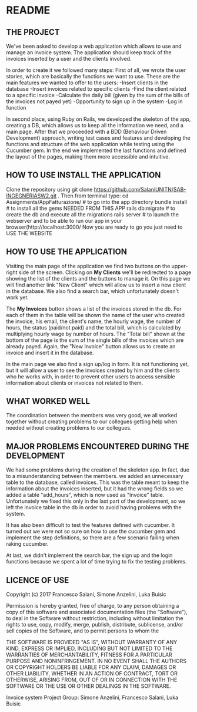 # README

## THE PROJECT 
We've been asked to develop a web application which allows to use and manage an invoice system. The application should keep track of the invoices inserted by a user and the clients involved. 

In order to create it we followed many steps:
First of all, we wrote the user stories, which are basically the functions we want to use. These are the main features we wanted to offer to the users:
  -Insert clients in the database
  -Insert invoices related to specific clients
  -Find the client related to a specific invoice
  -Calculate the daily bill (given by the sum of the bills of the invoices not payed yet)
  -Opportunity to sign up in the system
  -Log in function
 
In second place, using Ruby on Rails, we developed the skeleton of the app, creating a DB, which allows us to keep all the information we need, and a main page.
After that we proceeded with a BDD (Behaviour Driven Development) approach, writing test cases and features and developing the functions and structure of the web application while testing using the Cucumber gem.
In the end we implemented the last functions and defined the layout of the pages, making them more accessible and intuitive.
## HOW TO USE INSTALL THE APPLICATION

Clone the repository using git clone https://github.com/SalaniUNITN/SAB-INGEGNERIASW2.git .
Then from terminal type:
cd Assignments/AppFatturazione/ # to go into the app directory
bundle install # to install all the gems NEEDED FROM THIS APP
rails db:migrate # to create the db and execute all the migrations
rails server # to launch the webserver and to be able to run our app in your browser(http://localhost:3000/
Now you are ready to go you just need to USE THE WEBSITE

## HOW TO USE THE APPLICATION
Visiting the main page of the application we find two buttons on the upper-right side of the screen. Clicking on **My Clients** we'll be redirected to a page showing the list of the clients and the buttons to manage it. On this page we will find another link "New Client" which will allow us to insert a new client in the database. We also find a search bar, which unfortunately doesn't work yet.

The **My Invoices** button shows a list of the invoices stored in the db. For each of them in the table will be shown the name of the user who created the invoice, his email, the client's name, the hourly wage, the number of hours, the status (paid/not paid) and the total bill, which is calculated by multiplying hourly wage by number of hours. 
The "Total bill" shown at the bottom of the page is the sum of the single bills of the invoices which are already payed. 
Again, the "New Invoice" button allows us to create an invoice and insert it in the database.

In the main page we also find a sign up/log in form. It is not functioning yet, but it will allow a user to see the invoices created by him and the clients who he works with, in order to prevent other users to access sensible information about clients or invoices not related to them.



## WHAT WORKED WELL
The coordination between the members was very good, we all worked together without creating problems to our collegues getting help when needed without creating problems to our collegues.

## MAJOR PROBLEMS ENCOUNTERED DURING THE DEVELOPMENT
We had some problems during the creation of the skeleton app. In fact, due to a misunderstanding between the members. we added an unnecessary table to the database, called invoices. This was the table meant to keep the information about the invoices inserted, but it had the wrong fields so we added a table "add_hours", which is now used as "Invoice" table. Unfortunately we fixed this only in the last part of the development, so we left the invoice table in the db in order to avoid having problems with the system. 

It has also been difficult to test the features defined with cucumber. It turned out we were not so sure on how to use the cucumber gem and implement the step definitions, so there are a few scenario failing when raking cucumber.

At last, we didn't implement the search bar, the sign up and the login functions because we spent a lot of time trying to fix the testing problems.

## LICENCE OF USE
Copyright (c) 2017 Francesco Salani, Simone Anzelini, Luka Buisic

Permission is hereby granted, free of charge, to any person
obtaining a copy of this software and associated documentation
files (the "Software"), to deal in the Software without
restriction, including without limitation the rights to use,
copy, modify, merge, publish, distribute, sublicense, and/or sell
copies of the Software, and to permit persons to whom the

THE SOFTWARE IS PROVIDED "AS IS", WITHOUT WARRANTY OF ANY KIND,
EXPRESS OR IMPLIED, INCLUDING BUT NOT LIMITED TO THE WARRANTIES
OF MERCHANTABILITY, FITNESS FOR A PARTICULAR PURPOSE AND
NONINFRINGEMENT. IN NO EVENT SHALL THE AUTHORS OR COPYRIGHT
HOLDERS BE LIABLE FOR ANY CLAIM, DAMAGES OR OTHER LIABILITY,
WHETHER IN AN ACTION OF CONTRACT, TORT OR OTHERWISE, ARISING
FROM, OUT OF OR IN CONNECTION WITH THE SOFTWARE OR THE USE OR
OTHER DEALINGS IN THE SOFTWARE.

Invoice system Project 
Group: Simone Anzelini, Francesco Salani, Luka Buisic
